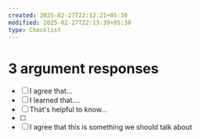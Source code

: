 ```yaml
---
created: 2025-02-27T22:12:21+05:30
modified: 2025-02-27T22:13:39+05:30
type: Checklist
---
```


# 3 argument responses

- [ ] I agree that...
- [ ] I learned that....
- [ ] That's helpful to know...
- [ ] 
- [ ] I agree that this is something we should talk about
